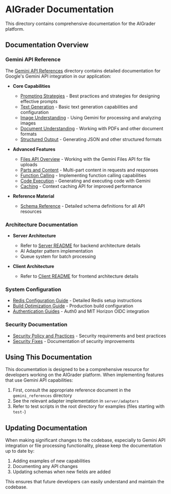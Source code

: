# AIGrader Documentation

This directory contains comprehensive documentation for the AIGrader platform.

## Documentation Overview

### Gemini API Reference

The [Gemini API References](./gemini_references/index.md) directory contains detailed documentation for Google's Gemini API integration in our application:

- **Core Capabilities**
  - [Prompting Strategies](./gemini_references/prompting-strategies.md) - Best practices and strategies for designing effective prompts
  - [Text Generation](./gemini_references/text-generation.md) - Basic text generation capabilities and configuration
  - [Image Understanding](./gemini_references/image-understanding.md) - Using Gemini for processing and analyzing images
  - [Document Understanding](./gemini_references/document-understanding.md) - Working with PDFs and other document formats
  - [Structured Output](./gemini_references/structured-output.md) - Generating JSON and other structured formats

- **Advanced Features**
  - [Files API Overview](./gemini_references/files-api-overview.md) - Working with the Gemini Files API for file uploads
  - [Parts and Content](./gemini_references/parts-and-content.md) - Multi-part content in requests and responses
  - [Function Calling](./gemini_references/function-calling.md) - Implementing function calling capabilities
  - [Code Execution](./gemini_references/code-execution.md) - Generating and executing code with Gemini
  - [Caching](./gemini_references/caching.md) - Context caching API for improved performance

- **Reference Material**
  - [Schema Reference](./gemini_references/schema-reference.md) - Detailed schema definitions for all API resources

### Architecture Documentation

- **Server Architecture**
  - Refer to [Server README](../server/README.md) for backend architecture details
  - AI Adapter pattern implementation
  - Queue system for batch processing

- **Client Architecture**
  - Refer to [Client README](../client/README.md) for frontend architecture details

### System Configuration

- [Redis Configuration Guide](../REDIS_CONFIGURATION.md) - Detailed Redis setup instructions
- [Build Optimization Guide](../BUILD_OPTIMIZATION.md) - Production build configuration
- [Authentication Guides](../AUTH0_CONFIGURATION.md) - Auth0 and MIT Horizon OIDC integration

### Security Documentation

- [Security Policy and Practices](../SECURITY.md) - Security requirements and best practices
- [Security Fixes](../SECURITY_FIXES.md) - Documentation of security improvements

## Using This Documentation

This documentation is designed to be a comprehensive resource for developers working on the AIGrader platform. When implementing features that use Gemini API capabilities:

1. First, consult the appropriate reference document in the `gemini_references` directory
2. See the relevant adapter implementation in `server/adapters`
3. Refer to test scripts in the root directory for examples (files starting with `test-`)

## Updating Documentation

When making significant changes to the codebase, especially to Gemini API integration or file processing functionality, please keep the documentation up to date by:

1. Adding examples of new capabilities
2. Documenting any API changes
3. Updating schemas when new fields are added

This ensures that future developers can easily understand and maintain the codebase.